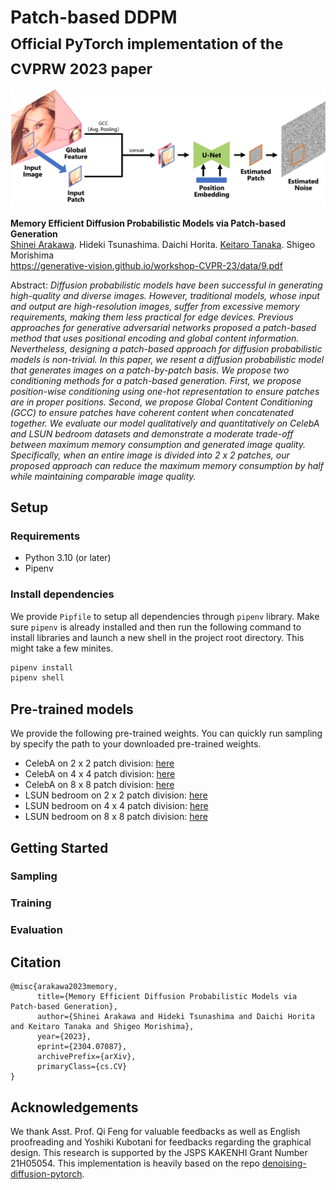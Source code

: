 # Patch-based DDPM<br><sub>Official PyTorch implementation of the CVPRW 2023 paper</sub>

![Teaser image](./assets/teaser.jpg)

**Memory Efficient Diffusion Probabilistic Models via Patch-based Generation**<br>
[Shinei Arakawa](https://shineiarakawa.github.io/). Hideki Tsunashima. Daichi Horita. [Keitaro Tanaka](https://sites.google.com/view/keitarotanaka/). Shigeo Morishima<br>
https://generative-vision.github.io/workshop-CVPR-23/data/9.pdf<br>

Abstract: *Diffusion probabilistic models have been successful in generating high-quality and diverse images. However, traditional models, whose input and output are high-resolution images, suffer from excessive memory requirements, making them less practical for edge devices. Previous approaches for generative adversarial networks proposed a patch-based method that uses positional encoding and global content information. Nevertheless, designing a patch-based approach for diffusion probabilistic models is non-trivial. In this paper, we resent a diffusion probabilistic model that generates images on a patch-by-patch basis. We propose two conditioning methods for a patch-based generation. First, we propose position-wise conditioning using one-hot representation to ensure patches are in proper positions. Second, we propose Global Content Conditioning (GCC) to ensure patches have coherent content when concatenated together. We evaluate our model qualitatively and quantitatively on CelebA and LSUN bedroom datasets and demonstrate a moderate trade-off between maximum memory consumption and generated image quality. Specifically, when an entire image is divided into 2 x 2 patches, our proposed approach can reduce the maximum memory consumption by half while maintaining comparable image quality.*

## Setup
### Requirements
- Python 3.10 (or later)
- Pipenv

### Install dependencies
We provide `Pipfile` to setup all dependencies through `pipenv` library. Make sure `pipenv` is already installed and then run the following command to install libraries and launch a new shell in the project root directory. This might take a few minites.
```bash
pipenv install
pipenv shell
```
## Pre-trained models
We provide the following pre-trained weights. You can quickly run sampling by specify the path to your downloaded pre-trained weights.

- CelebA on 2 x 2 patch division: [here]()
- CelebA on 4 x 4 patch division: [here]()
- CelebA on 8 x 8 patch division: [here]()
- LSUN bedroom on 2 x 2 patch division: [here]()
- LSUN bedroom on 4 x 4 patch division: [here]()
- LSUN bedroom on 8 x 8 patch division: [here]()

## Getting Started
### Sampling


### Training


### Evaluation











## Citation
```
@misc{arakawa2023memory,
      title={Memory Efficient Diffusion Probabilistic Models via Patch-based Generation}, 
      author={Shinei Arakawa and Hideki Tsunashima and Daichi Horita and Keitaro Tanaka and Shigeo Morishima},
      year={2023},
      eprint={2304.07087},
      archivePrefix={arXiv},
      primaryClass={cs.CV}
}
```

## Acknowledgements
We thank Asst. Prof. Qi Feng for valuable feedbacks as well as English proofreading and Yoshiki Kubotani for feedbacks regarding the graphical design.
This research is supported by the JSPS KAKENHI Grant Number 21H05054.
This implementation is heavily based on the repo [denoising-diffusion-pytorch](https://github.com/lucidrains/denoising-diffusion-pytorch).
